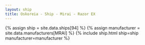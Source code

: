 ```yaml
---
layout: ship
title: Oskoreia - Ship - Mirai - Razor EX
---
```

{% assign ship = site.data.ships[94] %}
{% assign manufacturer = site.data.manufacturers[MRAI] %}
{% include ship.html ship=ship manufacturer=manufacturer %}
